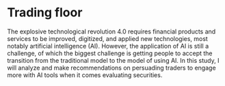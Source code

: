 # Trading floor
The explosive technological revolution 4.0 requires financial products and services to be improved, digitized, and applied new technologies, most notably artificial intelligence (AI). However, the application of AI is still a challenge, of which the biggest challenge is getting people to accept the transition from the traditional model to the model of using AI. In this study, I will analyze and make recommendations on persuading traders to engage more with AI tools when it comes evaluating securities.
